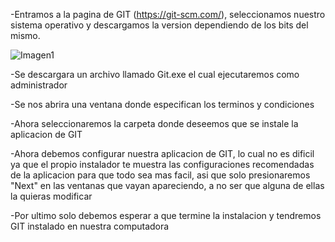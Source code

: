 -Entramos a la pagina de GIT (https://git-scm.com/), seleccionamos nuestro sistema operativo y descargamos la version dependiendo de los bits del mismo.


![Imagen1](https://4.bp.blogspot.com/-50Prokc7i-Q/Xks3tv7gvGI/AAAAAAAAACs/LIifOETG86Y7kAGEzEQ6Gq3e5GxRu792wCK4BGAYYCw/s320/git.PNG)

-Se descargara un archivo llamado Git.exe el cual ejecutaremos como administrador


-Se nos abrira una ventana donde especifican los terminos y condiciones


-Ahora seleccionaremos la carpeta donde deseemos que se instale la aplicacion de GIT 


-Ahora debemos configurar nuestra aplicacion de GIT, lo cual no es dificil ya que el propio instalador te muestra las configuraciones recomendadas de la aplicacion para que todo sea mas facil, asi que solo presionaremos "Next" en las ventanas que vayan apareciendo, a no ser que alguna de ellas la quieras modificar


-Por ultimo solo debemos esperar a que termine la instalacion y tendremos GIT instalado en nuestra computadora
